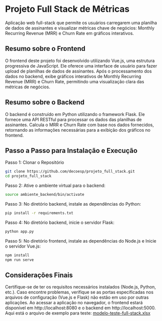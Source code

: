 # Projeto Full Stack de Métricas

Aplicação web full-stack que permite os usuários carregarem uma planilha de dados de assinantes e visualizar métricas chave de negócios: Monthly Recurring Revenue (MRR) e Churn Rate em gráficos interativos.

## Resumo sobre o Frontend
O frontend deste projeto foi desenvolvido utilizando Vue.js, uma estrutura progressiva de JavaScript. Ele oferece uma interface de usuário para fazer upload de planilhas de dados de assinantes. Após o processamento dos dados no backend, exibe gráficos interativos de Monthly Recurring Revenue (MRR) e Churn Rate, permitindo uma visualização clara das métricas de negócios.

## Resumo sobre o Backend
O backend é construído em Python utilizando o framework Flask. Ele fornece uma API RESTful para processar os dados das planilhas de assinantes. Calcula o MRR e Churn Rate com base nos dados fornecidos, retornando as informações necessárias para a exibição dos gráficos no frontend.

## Passo a Passo para Instalação e Execução

Passo 1: Clonar o Repositório

```sh
git clone https://github.com/decoesp/projeto_full_stack.git
cd projeto_full_stack
```
Passo 2: Ative o ambiente virtual para o backend: 

```sh
source ambiente_backend/bin/activate 
```

Passo 3: No diretório backend, instale as dependências do Python:

```sh
pip install -r requirements.txt
```

Passo 4: No diretório backend, inicie o servidor Flask:

```sh
python app.py
```
Passo 5: No diretório frontend, instale as dependências do Node.js e Inicie o servidor Vue.js:

```sh
npm install
npm run serve
```

## Considerações Finais
Certifique-se de ter os requisitos necessários instalados (Node.js, Python, etc.). Caso encontre problemas, verifique se as portas especificadas nos arquivos de configuração (Vue.js e Flask) não estão em uso por outras aplicações. Ao acessar a aplicação no navegador, o frontend estará disponível em http://localhost:8080 e o backend em http://localhost:5000. Aqui está o arquivo de exemplo para teste: [modelo-teste-full-stack.xlsx](https://github.com/decoesp/projeto_full_stack/files/13892838/modelo-teste-full-stack.xlsx)

